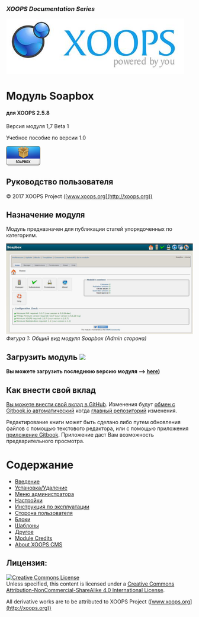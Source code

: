 ### _XOOPS Documentation Series_
![logoXoops.jpg](assets/logoXoops.jpg)

# Модуль Soapbox
#### для XOOPS 2.5.8

Версия модуля 1,7 Beta 1

Учебное пособие по версии 1.0
      
![logoModule.png](assets/logoModule.png)
            
## Руководство пользователя

© 2017 XOOPS Project ([www.xoops.org](http://xoops.org))  

## Назначение модуля 

Модуль предназначен для публикации статей упорядоченных по категориям.

![image001.png](assets/image001.jpg)
*Фигура 1: Общий вид модуля Soapbox (Admin сторона)*

## Загрузить модуль ![](http://xoops.org/images/forkit.png) 

**Вы можете загрузить последнюю версию модуля --> [here](https://github.com/XoopsModules25x/soapbox))** 

## Как внести свой вклад

[Вы можете внести свой вклад в GitHub](https://github.com/XoopsDocs/lexikon-tutorial). Изменения будут [обмен с Gitbook.io автоматический](https://www.gitbook.com/book/xoops/lexikon-tutorial/activity) когда [главный репозиторий](https://github.com/XoopsDocs/lexikon-tutorial) изменения.

Редактирование книги может быть сделано либо путем обновления файлов с помощью текстового редактора, или с помощью приложения [приложение Gitbook](https://github.com/GitbookIO/editor/blob/master/README.md). Приложение даст Вам возможность предварительного просмотра.

# Содержание

* [Введение](book/0introduction.md)
* [Установка/Удаление](book/1install.md)
* [Меню администратора](book/2administration.md)
* [Настройки](book/3preferences.md)
* [Инструкция по эксплуатации](book/4operations.md)
* [Сторона пользователя](book/5userside.md)
* [Блоки](book/6blocks.md)
* [Шаблоны](book/7templates.md)
* [Другое](book/8other.md)
* [Module Credits](book/9credits.md)
* [About XOOPS CMS](book/10aboutxoops.md)

## Лицензия:

<a rel="license" href="http://creativecommons.org/licenses/by-nc-sa/4.0/"><img alt="Creative Commons License" style="border-width:0" src="https://i.creativecommons.org/l/by-nc-sa/4.0/88x31.png" /></a><br />Unless specified, this content is licensed under a <a rel="license" href="http://creativecommons.org/licenses/by-nc-sa/4.0/">Creative Commons Attribution-NonCommercial-ShareAlike 4.0 International License</a>.

All derivative works are to be attributed to XOOPS Project ([www.xoops.org](http://xoops.org))
